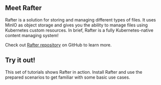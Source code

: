 ## Meet Rafter

Rafter is a solution for storing and managing different types of files. It uses MinIO as object storage and gives you the ability to manage files using Kubernetes custom resources. In brief, Rafter is a fully Kubernetes-native content managing system!

Check out [Rafter repository](https://github.com/kyma-project/rafter) on GitHub to learn more.

## Try it out!

This set of tutorials shows Rafter in action. Install Rafter and use the prepared scenarios to get familiar with some basic use cases.
